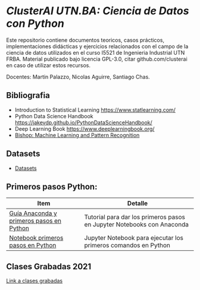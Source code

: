 # *ClusterAI UTN.BA: Ciencia de Datos con Python*
Este repositorio contiene documentos teoricos, casos prácticos, implementaciones didácticas y ejercicios relacionados con el campo de la ciencia de datos utilizados en el curso I5521 de Ingenieria Industrial UTN FRBA. Material publicado bajo licencia GPL-3.0, citar github.com/clusterai en caso de utilizar estos recursos. 

Docentes: Martin Palazzo, Nicolas Aguirre, Santiago Chas.

## Bibliografia
- Introduction to Statistical Learning https://www.statlearning.com/
- Python Data Science Handbook https://jakevdp.github.io/PythonDataScienceHandbook/
- Deep Learning Book https://www.deeplearningbook.org/
- [Bishop: Machine Learning and Pattern Recognition](http://users.isr.ist.utl.pt/~wurmd/Livros/school/Bishop%20-%20Pattern%20Recognition%20And%20Machine%20Learning%20-%20Springer%20%202006.pdf)

## Datasets
- [Datasets](https://drive.google.com/drive/folders/1yLJPVxs_XvBJYD8UKIP_nFJYPV9N_d1n?usp=sharing)

## Primeros pasos Python:

| Item | Detalle |
| --- | ----------- |
| [Guía Anaconda y primeros pasos en Python](https://github.com/clusterai/Ciencia-de-Datos-UTN-FRBA/blob/main/clase00/instalar_python_jupyter.pdf)  | Tutorial para dar los primeros pasos en Jupyter Notebooks con Anaconda |
| [Notebook primeros pasos en Python](https://github.com/clusterai/Ciencia-de-Datos-UTN-FRBA/blob/main/clase00/python_primeros_pasos.ipynb)         | Jupyter Notebook para ejecutar los primeros comandos en Python |

## Clases Grabadas 2021
[Link a clases grabadas](https://drive.google.com/drive/folders/1QxDKVhP1-FkBX-OwvqnN3ierbIAOF_PQ?usp=sharing)

